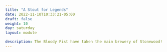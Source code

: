 ```yaml
---
title: "A Stout for Legends"
date: 2022-11-10T10:33:21-05:00
draft: false
weight: 10
day: saturday
layout: module

description: The Bloody Fist have taken the main brewery of Stonewood! Without it the townsfolk won’t be able to suffer the occupation without strong brews and spirits. A Raid Leader took a group of Bloody Fist into the Brewery to drink it dry!
---
```


